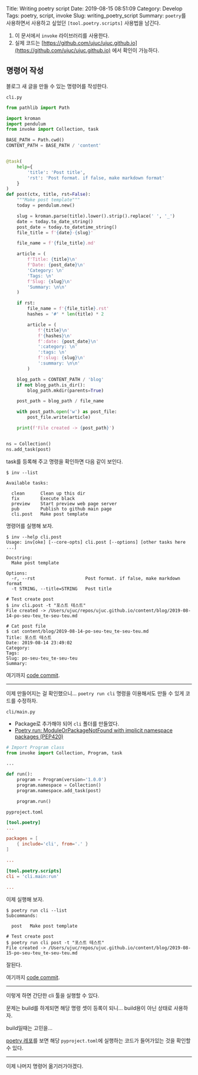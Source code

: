 Title: Writing poetry script
Date: 2019-08-15 08:51:09
Category: Develop
Tags: poetry, script, invoke
Slug: writing_poetry_script
Summary: `poetry`를 사용하면서 사용하고 싶었던 `[tool.poetry.scripts]` 사용법을 남긴다.

1. 이 문서에서 `invoke` 라이브러리를 사용한다.
2. 실제 코드는 [https://github.com/ujuc/ujuc.github.io](https://github.com/ujuc/ujuc.github.io) 에서 확인이 가능하다.


## 명령어 작성

블로그 새 글을 만들 수 있는 명령어를 작성한다.

`cli.py`

```python
from pathlib import Path

import kroman
import pendulum
from invoke import Collection, task

BASE_PATH = Path.cwd()
CONTENT_PATH = BASE_PATH / 'content'


@task(
    help={
        'title': 'Post title',
        'rst': 'Post format. if false, make markdown format'
    }
)
def post(ctx, title, rst=False):
    """Make post template"""
    today = pendulum.new()

    slug = kroman.parse(title).lower().strip().replace(' ', '_')
    date = today.to_date_string()
    post_date = today.to_datetime_string()
    file_title = f'{date}-{slug}'

    file_name = f'{file_title}.md'

    article = (
        f'Title: {title}\n'
        f'Date: {post_date}\n'
        'Category: \n'
        'Tags: \n'
        f'Slug: {slug}\n'
        'Summary: \n\n'
    )

    if rst:
        file_name = f'{file_title}.rst'
        hashes = '#' * len(title) * 2

        article = (
            f'{title}\n'
            f'{hashes}\n'
            f':date: {post_date}\n'
            ':category: \n'
            ':tags: \n'
            f':slug: {slug}\n'
            ':summary: \n\n'
        )

    blog_path = CONTENT_PATH / 'blog'
    if not blog_path.is_dir():
        blog_path.mkdir(parents=True)

    post_path = blog_path / file_name

    with post_path.open('w') as post_file:
        post_file.write(article)

    print(f'File created -> {post_path}')


ns = Collection()
ns.add_task(post)
```

task를 등록해 주고 명령을 확인하면 다음 같이 보인다.

```shell
$ inv --list

Available tasks:

  clean      Clean up this dir
  fix        Execute black
  preview    Start preview web page server
  pub        Publish to github main page
  cli.post   Make post template
```

명령어를 실행해 보자.
```shell
$ inv --help cli.post
Usage: inv[oke] [--core-opts] cli.post [--options] [other tasks here ...]

Docstring:
  Make post template

Options:
  -r, --rst                   Post format. if false, make markdown format
  -t STRING, --title=STRING   Post title

# Test create post
$ inv cli.post -t "포스트 테스트"
File created -> /Users/ujuc/repos/ujuc.github.io/content/blog/2019-08-14-po-seu-teu_te-seu-teu.md

# Cat post file
$ cat content/blog/2019-08-14-po-seu-teu_te-seu-teu.md
Title: 포스트 테스트
Date: 2019-08-14 23:49:02
Category: 
Tags: 
Slug: po-seu-teu_te-seu-teu
Summary:

```    

여기까지 [code commit](https://github.com/ujuc/ujuc.github.io/commit/8e4fa75978c249192c203658dace4949a7956936).

---

이제 만들어지는 걸 확인했으니... `poetry run cli`  명령을 이용해서도 만들 수 있게 코드를 수정하자.

`cli/main.py`

- Package로 추가해야 되어 `cli` 폴더를 만들었다.
- [Poetry run: ModuleOrPackageNotFound with implicit namespace packages (PEP420)](https://github.com/sdispater/poetry/issues/577)

```python
# Import Program class
from invoke import Collection, Program, task

...

def run():
    program = Program(version='1.0.0')
    program.namespace = Collection()
    program.namespace.add_task(post)

    program.run()
```

`pyproject.toml`
```toml
[tool.poetry]
...

packages = [
    { include='cli', from='.' }
]

...

[tool.poetry.scripts]
cli = 'cli.main:run'

...
```

이제 실행해 보자.
```shell
$ poetry run cli --list
Subcommands:

  post   Make post template

# Test create post
$ poetry run cli post -t "포스트 테스트"
File created -> /Users/ujuc/repos/ujuc.github.io/content/blog/2019-08-15-po-seu-teu_te-seu-teu.md
```

잘된다.

여기까지 [code commit](https://github.com/ujuc/ujuc.github.io/commit/ded484d94cec63e684d1f8fab2ea0b8006ceab63).

---

이렇게 하면 간단한 cli 툴을 실행할 수 있다.

문제는 build를 하게되면 해당 명령 셋이 등록이 되니... build용이 아닌 상태로 사용하자.

build일때는 고민을...

[poetry 레포](https://github.com/sdispater/poetry/blob/master/pyproject.toml#L69)를 보면 해당 `pyproject.toml`에 실행하는 코드가 들어가있는 것을 확인할 수 있다.

---

이제 나머지 명령어 옮기러가야겠다.
